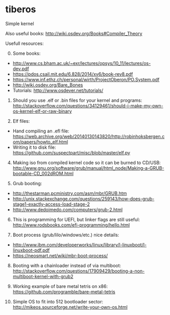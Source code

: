 # tiberos
Simple kernel

Also useful books: http://wiki.osdev.org/Books#Compiler_Theory

Usefull resources:

0. Some books:
  * http://www.cs.bham.ac.uk/~exr/lectures/opsys/10_11/lectures/os-dev.pdf
  * https://pdos.csail.mit.edu/6.828/2014/xv6/book-rev8.pdf
  * https://www.inf.ethz.ch/personal/wirth/ProjectOberon/PO.System.pdf
  * http://wiki.osdev.org/Bare_Bones
  * Tutorials: http://www.osdever.net/tutorials/

1. Should you use .elf or .bin files for your kernel and programs: http://stackoverflow.com/questions/34129461/should-i-make-my-own-os-kernel-elf-or-raw-binary

2. Elf files:
  * Hand compiling an .efl file: https://web.archive.org/web/20140130143820/http://robinhoksbergen.com/papers/howto_elf.html
  * Writing it to disk file: https://github.com/suspectpart/misc/blob/master/elf.py


4. Making iso from compiled kernel code so it can be burned to CD/USB: http://www.gnu.org/software/grub/manual/html_node/Making-a-GRUB-bootable-CD_002dROM.html 

5. Grub booting: 
  * http://thestarman.pcministry.com/asm/mbr/GRUB.htm
  * http://unix.stackexchange.com/questions/259143/how-does-grub-stage1-exactly-access-load-stage-2
  * http://www.dedoimedo.com/computers/grub-2.html

6. This is programming for UEFI, but linker flags are still useful: http://www.rodsbooks.com/efi-programming/hello.html

7. Boot process (grub/lilo/windows/etc.) nice details: 
  * http://www.ibm.com/developerworks/linux/library/l-linuxboot/l-linuxboot-pdf.pdf
  * https://neosmart.net/wiki/mbr-boot-process/

8. Booting with a chainloader instead of via multiboot: http://stackoverflow.com/questions/17909429/booting-a-non-multiboot-kernel-with-grub2

9. Working example of bare metal tetris on x86: https://github.com/programble/bare-metal-tetris 

10. Simple OS to fit into 512 bootloader sector: http://mikeos.sourceforge.net/write-your-own-os.html

